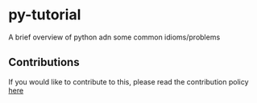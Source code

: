 # py-tutorial

A brief overview of python adn some common idioms/problems

## Contributions

If you would like to contribute to this, please read the contribution policy [here](CONTRIBUTION.md)